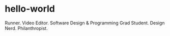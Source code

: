 # hello-world
Runner. Video Editor. Software Design &amp; Programming Grad Student. Design Nerd. Philanthropist.
